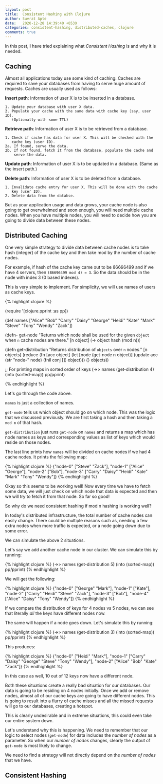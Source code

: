 ```yaml
---
layout: post
title:  Consistent Hashing with Clojure
author: Suvrat Apte
date:   2020-12-28 14:39:40 +0530
categories: consistent-hashing, distributed-caches, clojure
comments: true
---
```


In this post, I have tried explaining what *Consistent Hashing* is and why it is
needed.

## Caching

Almost all applications today use some kind of caching. Caches are required to
save your databases from having to serve huge amount of requests. Caches are
usually used as follows:

**Insert path**: Information of user X is to be inserted in a database.

```
1. Update your database with user X data.
2. Populate your cache with the same data with cache key (say, user ID).
   (Optionally with some TTL)
```

**Retrieve path**: Information of user X is to be retrieved from a database.

```
1. Check if cache has data for user X. This will be checked with the
   cache key (user ID).
2a. If found, serve the data.
2b. If not found, fetch it from the database, populate the cache and
    serve the data.
```

**Update path**: Information of user X is to be updated in a database.
(Same as the insert path.)

**Delete path**: Information of user X is to be deleted from a database.

```
1. Invalidate cache entry for user X. This will be done with the cache
   key (user ID).
2. Delete data from the databse.
```

But as your application usage and data grows, your cache node is also going to
get overwhelmed and soon enough, you will need multiple cache nodes. When you
have multiple nodes, you will need to decide how you are going to divide data
between these nodes.

## Distributed Caching

One very simple strategy to divide data between cache nodes is to take hash
(integer) of the cache key and then take mod by the number of cache nodes.

For example, if hash of the cache key came out to be 86696499 and if we have 4
servers, then `(86696499 mod 4) = 3`. So the data should be in the node with
index 3 (0 based indexes).

This is very simple to implement. For simplicity, we will use names of users as
cache keys.

{% highlight clojure %}

(require '[clojure.pprint :as pp])

(def names ["Alice" "Bob" "Carry" "Daisy" "George" "Heidi"
            "Kate" "Mark" "Steve" "Tony" "Wendy" "Zack"])

(defn- get-node
  "Returns which node shall be used for the given `object` when `n`
  cache nodes are there."
  [n object]
  (-> object hash (mod n)))

(defn get-distribution
  "Returns distribution of `objects` over `n` nodes."
  [n objects]
  (reduce (fn [acc object]
            (let [node (get-node n object)]
              (update acc
                      (str "node-" node)
                      (fnil conj [])
                      object)))
          {}
          objects))

;; For printing maps in sorted order of keys
(->> names (get-distribution 4) (into (sorted-map)) pp/pprint)

{% endhighlight %}

Let's go through the code above. 

`names` is just a collection of names.

`get-node` tells us which object should go on which node. This was the logic
that we discussed previously. We are first taking a hash and then taking a `mod n`
of that hash.

`get-distribution` just runs `get-node` on `names` and returns a map which has
node names as keys and corresponding values as list of keys which would reside
on those nodes.

The last line prints how `names` will be divided on cache nodes if we had 4
cache nodes. It prints the following map:

{% highlight clojure %}
{"node-0" ["Steve" "Zack"],
 "node-1" ["Alice" "George"],
 "node-2" ["Bob"],
 "node-3" ["Carry" "Daisy" "Heidi" "Kate" "Mark" "Tony" "Wendy"]}
{% endhighlight %}

Okay so this seems to be working well!  Now every time we have to fetch some
data, we will just check on which node that data is expected and then we will
try to fetch it from that node. So far so good!

So why do we need consistent hashing if mod n hashing is working well?

In today's distributed infrastructure, the total number of cache nodes can
easily change. There could be multiple reasons such as, needing a few extra
nodes when more traffic is expected, or a node going down due to some error.

We can simulate the above 2 situations.

Let's say we add another cache node in our cluster. We can simulate this by running:

{% highlight clojure %}
(->> names (get-distribution 5) (into (sorted-map)) pp/pprint)
{% endhighlight %}

We will get the following:

{% highlight clojure %}
{"node-0" ["George" "Mark"],
 "node-1" ["Kate"],
 "node-2" ["Carry" "Heidi" "Steve" "Zack"],
 "node-3" ["Bob"],
 "node-4" ["Alice" "Daisy" "Tony" "Wendy"]}
{% endhighlight %}

If we compare the distribution of keys for 4 nodes vs 5 nodes, we can see that
literally *all* the keys have different nodes now. 

The same will happen if a node goes down. Let's simulate this by running:

{% highlight clojure %}
(->> names (get-distribution 3) (into (sorted-map)) pp/pprint)
{% endhighlight %}

This produces:

{% highlight clojure %}
{"node-0" ["Heidi" "Mark"],
 "node-1" ["Carry" "Daisy" "George" "Steve" "Tony" "Wendy"],
 "node-2" ["Alice" "Bob" "Kate" "Zack"]}
{% endhighlight %}

In this case as well, 10 out of 12 keys now have a different node. 

Both these situations create a really bad situation for our databases. Our data
is going to be residing on 4 nodes initially. Once we add or remove nodes,
almost all of our cache keys are going to have different nodes. This is going to
result into a flurry of cache misses and all the missed requests will go to our
databases, creating a hotspot.

This is clearly undesirable and in extreme situations, this could even take our
entire system down.

Let's understand why this is happening. We need to remember that our logic to
select nodes (`get-node`) for data includes the _number of nodes_ as a
parameter. So when our _number of nodes_ changes, clearly the output of
`get-node` is most likely to change.

We need to find a strategy will not directly depend on the _number of nodes_ that we have.

## Consistent Hashing









